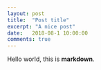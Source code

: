 ```yaml
---
layout: post
title:  "Post title"
excerpt: "A nice post"
date:   2018-08-1 10:00:00
comments: true
---
```


Hello world, this is **markdown**.